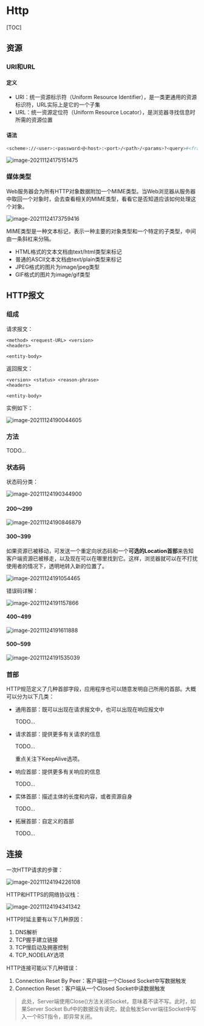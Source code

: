 # Http

[TOC]

## 资源

### URI和URL

#### 定义

- URI：统一资源标示符（Uniform Resource Identifier），是一类更通用的资源标识符，URL实际上是它的一个子集
- URL：统一资源定位符（Uniform Resource Locator），是浏览器寻找信息时所需的资源位置

#### 语法

```bash
<scheme>://<user>:<password>@<host>:<port>/<path>/<params>?<query>#<frag>
```

![image-20211124175151475](assets/image-20211124175151475.png)

### 媒体类型

Web服务器会为所有HTTP对象数据附加一个MIME类型。当Web浏览器从服务器中取回一个对象时，会去查看相关的MIME类型，看看它是否知道应该如何处理这个对象。

![image-20211124173759416](assets/image-20211124173759416.png)

MIME类型是一种文本标记，表示一种主要的对象类型和一个特定的子类型，中间由一条斜杠来分隔。

- HTML格式的文本文档由text/html类型来标记
- 普通的ASCII文本文档由text/plain类型来标记
- JPEG格式的图片为image/jpeg类型
- GIF格式的图片为image/gif类型

## HTTP报文

### 组成

请求报文：

```http
<method> <request-URL> <version>
<headers>

<entity-body>
```

返回报文：

```http
<version> <status> <reason-phrase>
<headers>

<entity-body>
```

实例如下：

![image-20211124190044605](assets/image-20211124190044605.png)

### 方法

TODO...

### 状态码

状态码分类：

![image-20211124190344900](assets/image-20211124190344900.png)

#### 200～299

![image-20211124190846879](assets/image-20211124190846879.png)

#### 300~399

如果资源已被移动，可发送一个重定向状态码和一个**可选的Location首部**来告知客户端资源已被移走，以及现在可以在哪里找到它。这样，浏览器就可以在不打扰使用者的情况下，透明地转入新的位置了。

![image-20211124191054465](assets/image-20211124191054465.png)

错误码详解：

![image-20211124191157866](assets/image-20211124191157866.png)

#### 400~499

![image-20211124191611888](assets/image-20211124191611888.png)

#### 500~599

![image-20211124191535039](assets/image-20211124191535039.png)

### 首部

HTTP规范定义了几种首部字段，应用程序也可以随意发明自己所用的首部。大概可以分为以下几类：

- 通用首部：既可以出现在请求报文中，也可以出现在响应报文中

  TODO...

- 请求首部：提供更多有关请求的信息

  TODO...

  重点关注下KeepAlive选项。

- 响应首部：提供更多有关响应的信息

  TODO...

- 实体首部：描述主体的长度和内容，或者资源自身

  TODO...

- 拓展首部：自定义的首部

  TODO...

## 连接

一次HTTP请求的步骤：

![image-20211124194226108](assets/image-20211124194226108.png)

HTTP和HTTPS的网络协议栈：

![image-20211124194341342](assets/image-20211124194341342.png)

HTTP时延主要有以下几种原因：

1. DNS解析
2. TCP握手建立链接
3. TCP慢启动及拥塞控制
4. TCP_NODELAY选项

HTTP连接可能以下几种错误：

1. Connection Reset By Peer：客户端往一个Closed Socket中写数据触发
2. Connection Reset：客户端从一个Closed Socket中读数据触发

> 此处，Server端使用Close()方法关闭Socket，意味着不读不写。此时，如果Server Socket Buf中的数据没有读完，就会触发Server端往Socket中写入一个RST指令，即异常关闭。







